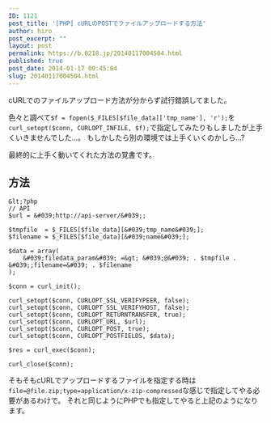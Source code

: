 ```yaml
---
ID: 1121
post_title: '[PHP] cURLのPOSTでファイルアップロードする方法'
author: hiro
post_excerpt: ""
layout: post
permalink: https://b.0218.jp/20140117004504.html
published: true
post_date: 2014-01-17 00:45:04
slug: 20140117004504.html
---
```

cURLでのファイルアップロード方法が分からず試行錯誤してました。

色々と調べて`$f = fopen($_FILES[$file_data]['tmp_name'], 'r');`を`curl_setopt($conn, CURLOPT_INFILE, $f);`で指定してみたりもしましたが上手くいきませんでした…。
<span class="text-muted">もしかしたら別の環境では上手くいくのかしら…?</span>

最終的に上手く動いてくれた方法の覚書です。

<!--more-->

## 方法

```language-php
&lt;?php
// API
$url = &#039;http://api-server/&#039;;

$tmpfile  = $_FILES[$file_data][&#039;tmp_name&#039;];
$filename = $_FILES[$file_data][&#039;name&#039;];

$data = array(
    &#039;filedata_param&#039; =&gt; &#039;@&#039; . $tmpfile . &#039;;filename=&#039; . $filename
);

$conn = curl_init();

curl_setopt($conn, CURLOPT_SSL_VERIFYPEER, false);
curl_setopt($conn, CURLOPT_SSL_VERIFYHOST, false);
curl_setopt($conn, CURLOPT_RETURNTRANSFER, true);
curl_setopt($conn, CURLOPT_URL, $url);
curl_setopt($conn, CURLOPT_POST, true);
curl_setopt($conn, CURLOPT_POSTFIELDS, $data);

$res = curl_exec($conn);

curl_close($conn); 
```

そもそもcURLでアップロードするファイルを指定する時は`file=@file.zip;type=application/x-zip-compressed`な感じで指定してやる必要があるわけで。
それと同じようにPHPでも指定してやると上記のようになります。